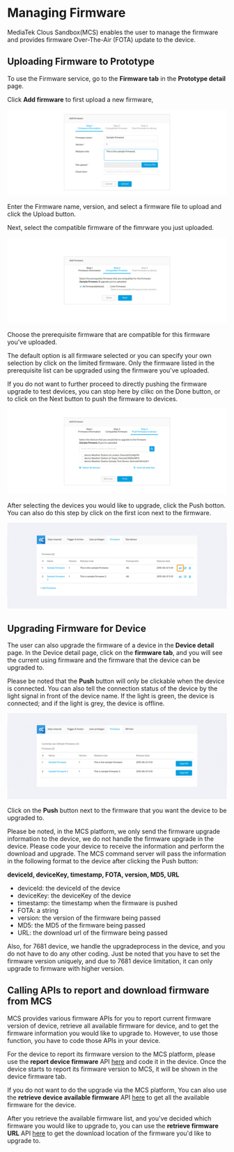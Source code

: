 # Managing Firmware

MediaTek Clous Sandbox(MCS) enables the user to manage the firmware and provides firmware Over-The-Air (FOTA) update to the device.

## Uploading Firmware to Prototype

To use the Firmware service, go to the **Firmware tab** in the **Prototype detail** page.

Click **Add firmware** to first upload a new firmware,

![](../images/Firmware/img_firmware_01.png)

Enter the Firmware name, version, and select a firmware file to upload and click the Upload button.

Next, select the compatible firmware of the fimrware you just uploaded.

![](../images/Firmware/img_firmware_02.png)

Choose the prerequisite firmware that are compatible for this firmware you've uploaded.

The default option is all firmware selected or you can specify your own selection by click on the limited firmware. Only the firmware listed in the prerequisite list can be upgraded using the firmware you've uploaded.

If you do not want to further proceed to directly pushing the firmware upgrade to test devices, you can stop here by clikc on the Done button, or to click on the Next button to push the firmware to devices.

![](../images/Firmware/img_firmware_03.png)

After selecting the devices you would like to upgrade, click the Push botton. You can also do this step by click on the first icon next to the firmware.

![](../images/Firmware/img_firmware_04.png)

## Upgrading Firmware for Device

The user can also upgrade the firmware of a device in the **Device detail** page. In the Device detail page, click on the **firmware tab**, and you will see the current using firmware and the firmware that the device can be upgraded to.

Please be noted that the **Push** button will only be clickable when the device is connected. You can also tell the connection status of the device by the light signal in front of the device name. If the light is green, the device is connected; and if the light is grey, the device is offline.

![](../images/Firmware/img_firmware_05.png)

Click on the **Push** button next to the firmware that you want the device to be upgraded to.

Please be noted, in the MCS platform, we only send the firmware upgrade information to the device, we do not handle the firmware upgrade in the device. Please code your device to receive the information and perform the download and upgrade. The MCS command server will pass the information in the following format to the device after clicking the Push button:

**deviceId, deviceKey, timestamp, FOTA, version, MD5, URL**

* deviceId: the deviceId of the device
* deviceKey: the deviceKey of the device
* timestamp: the timestamp when the firmware is pushed
* FOTA: a string
* version: the version of the firmware being passed
* MD5: the MD5 of the firmware being passed
* URL: the download url of the firmware being passed


Also, for 7681 device, we handle the upgradeprocess in the device, and you do not have to do any other coding. Just be noted that you have to set the firmware version uniquely, and due to 7681 device limitation, it can only upgrade to firmware with higher version.

## Calling APIs to report and download firmware from MCS

MCS provides various firmware APIs for you to report current firmware version of device, retrieve all available firmware for device, and to get the firmware information you would like to upgrade to. However, to use those function, you have to code those APIs in your device.

For the device to report its firmware version to the MCS platform, please use the **report device firmware** API [here](https://mcs.mediatek.com/resources/latest/api_references/) and code it in the device. Once the device starts to report its firmware version to MCS, it will be shown in the device firmware tab.

If you do not want to do the upgrade via the MCS platform, You can also use the **retrieve device available firmware** API [here](https://mcs.mediatek.com/resources/latest/api_references/) to get all the available firmware for the device.

After you retrieve the available firmware list, and you've decided which firmware you would like to upgrade to, you can use the **retrieve firmware URL** API [here](https://mcs.mediatek.com/resources/latest/api_references/) to get the download location of the firmware you'd like to upgrade to.





